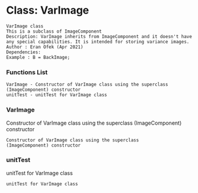 # Class: VarImage



    
    VarImage class  
    This is a subclass of ImageComponent  
    Description: VarImage inherits from ImageComponent and it doesn't have  
    any special capabilities. It is intended for storing variance images.  
    Author : Eran Ofek (Apr 2021)  
    Dependencies:  
    Example : B = BackImage;  
      
      
      

### Functions List

    VarImage - Constructor of VarImage class using the superclass (ImageComponent) constructor
    unitTest - unitTest for VarImage class

### VarImage

Constructor of VarImage class using the superclass (ImageComponent) constructor


    
    Constructor of VarImage class using the superclass  
    (ImageComponent) constructor  
      


### unitTest

unitTest for VarImage class


    
    unitTest for VarImage class  
      


